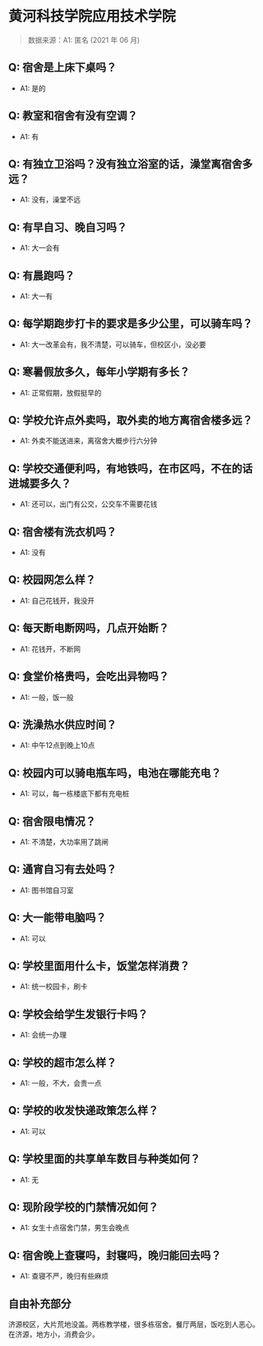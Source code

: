 # 黄河科技学院应用技术学院

> 数据来源：A1: 匿名 (2021 年 06 月)

## Q: 宿舍是上床下桌吗？

- A1: 是的

## Q: 教室和宿舍有没有空调？

- A1: 有

## Q: 有独立卫浴吗？没有独立浴室的话，澡堂离宿舍多远？

- A1: 没有，澡堂不远

## Q: 有早自习、晚自习吗？

- A1: 大一会有

## Q: 有晨跑吗？

- A1: 大一有

## Q: 每学期跑步打卡的要求是多少公里，可以骑车吗？

- A1: 大一改革会有，我不清楚，可以骑车，但校区小，没必要

## Q: 寒暑假放多久，每年小学期有多长？

- A1: 正常假期，放假挺早的

## Q: 学校允许点外卖吗，取外卖的地方离宿舍楼多远？

- A1: 外卖不能送进来，离宿舍大概步行六分钟

## Q: 学校交通便利吗，有地铁吗，在市区吗，不在的话进城要多久？

- A1: 还可以，出门有公交，公交车不需要花钱

## Q: 宿舍楼有洗衣机吗？

- A1: 没有

## Q: 校园网怎么样？

- A1: 自己花钱开，我没开

## Q: 每天断电断网吗，几点开始断？

- A1: 花钱开，不断网

## Q: 食堂价格贵吗，会吃出异物吗？

- A1: 一般，饭一般

## Q: 洗澡热水供应时间？

- A1: 中午12点到晚上10点

## Q: 校园内可以骑电瓶车吗，电池在哪能充电？

- A1: 可以，每一栋楼底下都有充电桩

## Q: 宿舍限电情况？

- A1: 不清楚，大功率用了跳闸

## Q: 通宵自习有去处吗？

- A1: 图书馆自习室

## Q: 大一能带电脑吗？

- A1: 可以

## Q: 学校里面用什么卡，饭堂怎样消费？

- A1: 统一校园卡，刷卡

## Q: 学校会给学生发银行卡吗？

- A1: 会统一办理

## Q: 学校的超市怎么样？

- A1: 一般，不大，会贵一点

## Q: 学校的收发快递政策怎么样？

- A1: 可以

## Q: 学校里面的共享单车数目与种类如何？

- A1: 无

## Q: 现阶段学校的门禁情况如何？

- A1: 女生十点宿舍门禁，男生会晚点

## Q: 宿舍晚上查寝吗，封寝吗，晚归能回去吗？

- A1: 查寝不严，晚归有些麻烦

## 自由补充部分

济源校区，大片荒地没盖。两栋教学楼，很多栋宿舍。餐厅两层，饭吃到人恶心。在济源，地方小，消费会少。